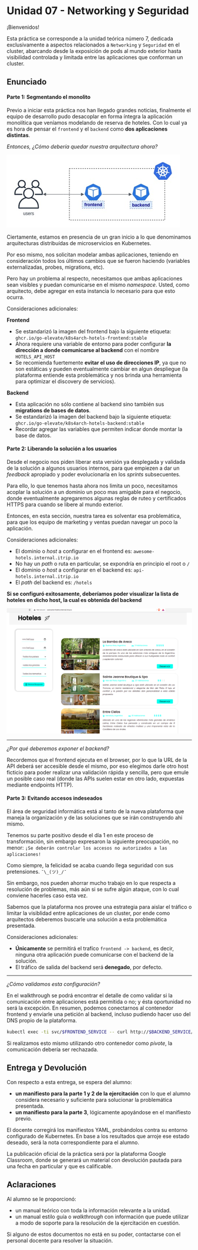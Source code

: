 # Unidad 07 - Networking y Seguridad

¡Bienvenidos!

Esta práctica se corresponde a la unidad teórica número 7, dedicada exclusivamente a aspectos relacionados a `Networking` y `Seguridad` en el cluster, abarcando desde la exposición de pods al mundo exterior hasta visibilidad controlada y limitada entre las aplicaciones que conforman un cluster.

## Enunciado

#### Parte 1: Segmentando el monolito

Previo a iniciar esta práctica nos han llegado grandes noticias, finalmente el equipo de desarrollo pudo desacoplar en forma íntegra la aplicación monolítica que veníamos modelando de reserva de hoteles. Con lo cual ya es hora de pensar el `frontend` y el `backend` como **dos aplicaciones distintas**.

_Entonces, ¿Cómo debería quedar nuestra arquitectura ahora?_

![arq_hoteles_microservicios](arq_hoteles_microservicios.jpg)

Ciertamente, estamos en presencia de un gran inicio a lo que denominamos arquitecturas distribuídas de microservicios en Kubernetes.

Por eso mismo, nos solicitan modelar ambas aplicaciones, teniendo en consideración todos los últimos cambios que se fueron haciendo (variables externalizadas, probes, migrations, etc).

Pero hay un problema al respecto, necesitamos que ambas aplicaciones sean visibles y puedan comunicarse en el mismo _namespace_. Usted, como arquitecto, debe agregar en esta instancia lo necesario para que esto ocurra.

Consideraciones adicionales:

**Frontend**

- Se estandarizó la imagen del frontend bajo la siguiente etiqueta: `ghcr.io/go-elevate/k8s4arch-hotels-frontend:stable`
- Ahora requiere una variable de entorno para poder configurar **la dirección a donde comunicarse al backend** con el nombre `HOTELS_API_HOST` 
- Se recomienda fuertemente **evitar el uso de direcciones IP**, ya que no son estáticas y pueden eventualmente cambiar en algun despliegue (la plataforma entiende esta problemática y nos brinda una herramienta para optimizar el discovery de servicios).

**Backend**

- Esta aplicación no sólo contiene al backend sino también sus **migrations de bases de datos**.
- Se estandarizó la imagen del backend bajo la siguiente etiqueta: `ghcr.io/go-elevate/k8s4arch-hotels-backend:stable`
- Recordar agregar las variables que permiten indicar donde montar la base de datos.

#### Parte 2: Liberando la solución a los usuarios

Desde el negocio nos piden liberar esta versión ya desplegada y validada de la solución a algunos usuarios internos, para que empiezen a dar un _feedback_ apropiado y poder evolucionarla en los _sprints_ subsecuentes.

Para ello, lo que tenemos hasta ahora nos limita un poco, necesitamos acoplar la solución a un dominio un poco mas amigable para el negocio, donde eventualmente agregaremos algunas reglas de ruteo y certificados HTTPS para cuando se libere al mundo exterior.

Entonces, en esta sección, nuestra tarea es solventar esa problemática, para que los equipo de marketing y ventas puedan navegar un poco la aplicación.

Consideraciones adicionales:

- El dominio o _host_ a configurar en el frontend es: `awesome-hotels.internal.itrip.io`
- No hay un _path_ o ruta en particular, se expondría en principio el root o `/`
- El dominio o _host_ a configurar en el backend es: `api-hotels.internal.itrip.io`
- El _path_ del backend es: `/hotels`

**Si se configuró exitosamente, deberíamos poder visualizar la lista de hoteles en dicho host, la cual es obtenida del backend**

![hoteles](hotels_ui.png)

---

_¿Por qué deberemos exponer el backend?_ 

Recordemos que el frontend ejecuta en el browser, por lo que la URL de la API deberá ser accesible desde el mismo, por eso elegimos darle otro host ficticio para poder realizar una validación rápida y sencilla, pero que emule un posible caso real (donde las APIs suelen estar en otro lado, expuestas mediante endpoints HTTP).

#### Parte 3: Evitando accesos indeseados

El área de seguridad informática está al tanto de la nueva plataforma que maneja la organización y de las soluciones que se irán construyendo ahi mismo.

Tenemos su parte positivo desde el día 1 en este proceso de transformación, sin embargo expresaron la siguiente preocupación, no menor:  `¡Se deberán controlar los accesos no autorizados a las aplicaciones!`

Como siempre, la felicidad se acaba cuando llega seguridad con sus pretensiones. `¯\_(ツ)_/¯`

Sin embargo, nos pueden ahorrar mucho trabajo en lo que respecta a resolución de problemas, más aún si se sufre algún ataque, con lo cual conviene hacerles caso esta vez.

Sabemos que la plataforma nos provee una estrategia para aislar el tráfico o limitar la visiblidad entre aplicaciones de un cluster, por ende como arquitectos deberemos buscarle una solución a esta problemática presentada.

Consideraciones adicionales:

- **Únicamente** se permitirá el trafíco `frontend -> backend`, es decir, ninguna otra aplicación puede comunicarse con el backend de la solución.
- El tráfico de salida del backend será **denegado**, por defecto.

---

_¿Cómo validamos esta configuración?_

En el walkthrough se podrá encontrar el detalle de como validar si la comunicación entre aplicaciones está permitida o no; y ésta oportunidad no será la excepción. En resumen, podemos conectarnos al contenedor frontend y enviarle una petición al backend, incluso pudiendo hacer uso del DNS propio de la plataforma.

```bash
kubectl exec -ti svc/$FRONTEND_SERVICE -- curl http://$BACKEND_SERVICE/hotels
```

Si realizamos esto mismo utilizando otro contenedor como _pivote_, la comunicación debería ser rechazada.


## Entrega y Devolución

Con respecto a esta entrega, se espera del alumno:

- **un manifiesto para la parte 1 y 2 de la ejercitación** con lo que el alumno considera necesario y suficiente para solucionar la problemática presentada.
- **un manifiesto para la parte 3**, lógicamente apoyándose en el manifiesto previo.

El docente corregirá los manifiestos YAML, probándolos contra su entorno configurado de Kubernetes. En base a los resultados que arroje ese estado deseado, será la nota correspondiente para el alumno.  

La publicación oficial de la práctica será por la plataforma Google Classroom, donde se generará un material con devolución pautada para una fecha en particular y que es calificable.


## Aclaraciones

Al alumno se le proporcionó:

- un manual teórico con toda la información relevante a la unidad.
- un manual estilo guía o _walkthrough_ con información que puede utilizar a modo de soporte para la resolución de la ejercitación en cuestión.

Si alguno de estos documentos no está en su poder, contactarse con el personal docente para resolver la situación.